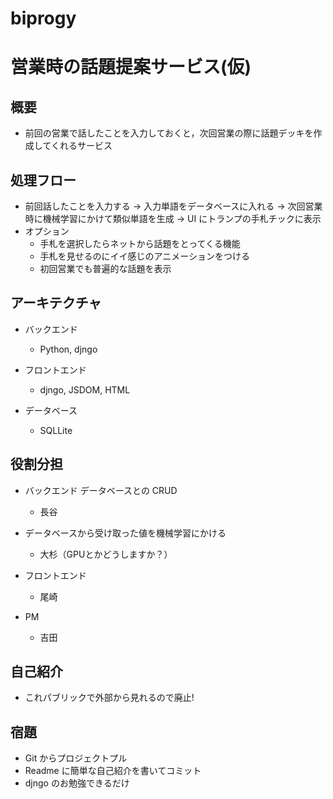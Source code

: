 # biprogy

# 営業時の話題提案サービス(仮)

## 概要

- 前回の営業で話したことを入力しておくと，次回営業の際に話題デッキを作成してくれるサービス

## 処理フロー

- 前回話したことを入力する -> 入力単語をデータベースに入れる -> 次回営業時に機械学習にかけて類似単語を生成 -> UI にトランプの手札チックに表示
- オプション
  - 手札を選択したらネットから話題をとってくる機能
  - 手札を見せるのにイイ感じのアニメーションをつける
  - 初回営業でも普遍的な話題を表示

## アーキテクチャ

- バックエンド

  - Python, djngo

- フロントエンド

  - djngo, JSDOM, HTML

- データベース
  - SQLLite

## 役割分担

- バックエンド データベースとの CRUD

  - 長谷

- データベースから受け取った値を機械学習にかける

  - 大杉（GPUとかどうしますか？）

- フロントエンド

  - 尾崎

- PM
  - 吉田

## 自己紹介

- これパブリックで外部から見れるので廃止!

## 宿題

- Git からプロジェクトプル
- Readme に簡単な自己紹介を書いてコミット
- djngo のお勉強できるだけ
